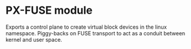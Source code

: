 # PX-FUSE module

Exports a control plane to create virtual block devices in the linux namespace. Piggy-backs on FUSE transport to act as a conduit between kernel and user space. 


